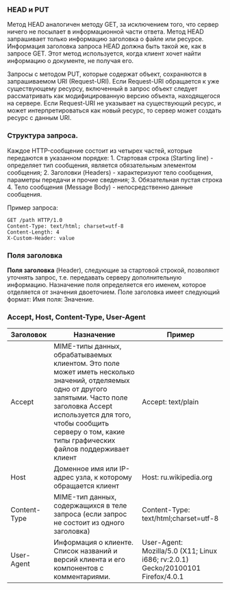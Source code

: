 ### HEAD и PUT
Метод HEAD аналогичен методу GET, за исключением того, что сервер ничего не посылает в информационной части ответа. Метод HEAD запрашивает только информацию заголовка о файле или ресурсе. Информация заголовка запроса HEAD должна быть такой же, как в запросе GET. Этот метод используется, когда клиент хочет найти информацию о документе, не получая его.

Запросы с методом PUT, которые содержат объект, сохраняются в запрашиваемом URI (Request-URI). Если Request-URI обращается к уже существующему ресурсу, включенный в запрос объект следует рассматривать как модифицированную версию объекта, находящегося на сервере. Если Request-URI не указывает на существующий ресурс, и может интерпретироваться как новый ресурс, то сервер может создать ресурс с данным URI.

### Структура запроса.
Каждое HTTP-сообщение состоит из четырех частей, которые передаются в указанном порядке:
               1. Стартовая строка (Starting line) - определяет тип сообщения, является обязательным элементом сообщения;
               2. Заголовки (Headers) - характеризуют тело сообщения, параметры передачи и прочие сведения;
               3. Обязательная пустая строка
               4. Тело сообщения (Message Body) - непосредственно данные сообщения.

Пример запроса:
```http
GET /path HTTP/1.0
Content-Type: text/html; charset=utf-8
Content-Length: 4
X-Custom-Header: value
```
### Поля заголовка
**Поля заголовка** (Header), следующие за стартовой строкой, позволяют уточнять запрос, т.е. передавать серверу дополнительную информацию. Назначение поля определяется его именем, которое отделяется от значения двоеточием. Поле заголовка имеет следующий формат: Имя поля: Значение.

### Accept, Host, Content-Type, User-Agent

| Заголовок    | Назначение                                                                                                                                                                                                                                                  | Пример                                                                           |
| ------------ | ----------------------------------------------------------------------------------------------------------------------------------------------------------------------------------------------------------------------------------------------------------- | -------------------------------------------------------------------------------- |
| Accept       | MIME-типы данных, обрабатываемых клиентом. Это поле может иметь несколько значений, отделяемых одно от другого запятыми. Часто поле заголовка Accept используется для того, чтобы сообщить серверу о том, какие типы графических файлов поддерживает клиент | Accept: text/plain                                                               |
| Host         | Доменное имя или IP-адрес узла, к которому обращается клиент                                                                                                                                                                                                | Host: ru.wikipedia.org                                                           |
| Content-Type | MIME-тип данных, содержащихся в теле запроса (если запрос не состоит из одного заголовка)                                                                                                                                                                   | Content-Type: text/html;charset=utf-8                                            |
| User-Agent   | Информация о клиенте. Список названий и версий клиента и его компонентов с комментариями.                                                                                                                                                                   | User-Agent: Mozilla/5.0 (X11; Linux i686; rv:2.0.1) Gecko/20100101 Firefox/4.0.1 |
